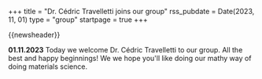 +++
title       = "Dr. Cédric Travelletti joins our group"
rss_pubdate = Date(2023, 11, 01)
type        = "group"
startpage   = true
+++

{{newsheader}}

**01.11.2023** Today we welcome Dr. Cédric Travelletti to our group.
All the best and happy beginnings! We we hope you'll like
doing our mathy way of doing materials science.
